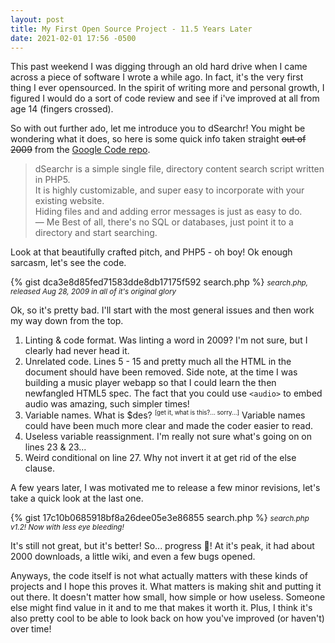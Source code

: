 ```yaml
---
layout: post
title: My First Open Source Project - 11.5 Years Later
date: 2021-02-01 17:56 -0500
---
```

This past weekend I was digging through an old hard drive when I came across a piece of software I wrote a while ago. In fact, it's the very first thing I ever opensourced. In the spirit of writing more and personal growth, I figured I would do a sort of code review and see if i've improved at all from age 14 (fingers crossed). 

So with out further ado, let me introduce you to dSearchr! You might be wondering what it does, so here is some quick info taken straight ~~out of 2009~~ from the [Google Code repo](https://code.google.com/archive/p/dsearchr/).

> dSearchr is a simple single file, directory content search script written in PHP5.  
  It is highly customizable, and super easy to incorporate with your existing website.  
  Hiding files and and adding error messages is just as easy to do.  
  &mdash; Me
  Best of all, there's no SQL or databases, just point it to a directory and start searching.  

Look at that beautifully crafted pitch, and PHP5 - oh boy! Ok enough sarcasm, let's see the code.

{% gist dca3e8d85fed71583dde8db17175f592 search.php %}
<small>*search.php, released Aug 28, 2009 in all of it's original glory*</small>

Ok, so it's pretty bad. I'll start with the most general issues and then work my way down from the top. 

1. Linting & code format. Was linting a word in 2009? I'm not sure, but I clearly had never head it.
1. Unrelated code. Lines 5 - 15 and pretty much all the HTML in the document should have been removed. Side note, at the time I was building a music player webapp so that I could learn the then newfangled HTML5 spec. The fact that you could use `<audio>` to embed audio was amazing, such simpler times!
1. Variable names. What is $des? <sup><small>[get it, what is this?... sorry...]</small></sup> Variable names could have been much more clear and made the coder easier to read.
1. Useless variable reassignment. I'm really not sure what's going on on lines 23 & 23...
1. Weird conditional on line 27. Why not invert it at get rid of the else clause.


A few years later, I was motivated me to release a few minor revisions, let's take a quick look at the last one.

{% gist 17c10b0685918bf8a26dee05e3e86855 search.php %}
<small>*search.php v1.2! Now with less eye bleeding!*</small>

It's still not great, but it's better! So... progress 🎉! At it's peak, it had about 2000 downloads, a little wiki, and even a few bugs opened. 

Anyways, the code itself is not what actually matters with these kinds of projects and I hope this proves it. What matters is making shit and putting it out there. It doesn't matter how small, how simple or how useless. Someone else might find value in it and to me that makes it worth it. Plus, I think it's also pretty cool to be able to look back on how you've improved (or haven't) over time!